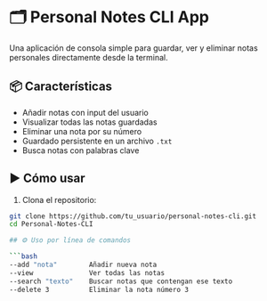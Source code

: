 # 🗂️ Personal Notes CLI App

Una aplicación de consola simple para guardar, ver y eliminar notas personales directamente desde la terminal.

## 📦 Características

- Añadir notas con input del usuario
- Visualizar todas las notas guardadas
- Eliminar una nota por su número
- Guardado persistente en un archivo `.txt`
- Busca notas con palabras clave

## ▶️ Cómo usar

1. Clona el repositorio:
```bash
git clone https://github.com/tu_usuario/personal-notes-cli.git
cd Personal-Notes-CLI

## ⚙️ Uso por línea de comandos

```bash
--add "nota"        Añadir nueva nota
--view              Ver todas las notas
--search "texto"    Buscar notas que contengan ese texto
--delete 3          Eliminar la nota número 3
